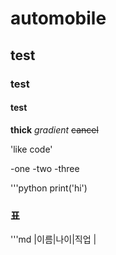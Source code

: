 # automobile
## test        
### test  
#### test

**thick**
*gradient*
~~cancel~~

'like code'

-one
-two
-three

'''python
print('hi')

### 표
'''md
|이름|나이|직업  |



